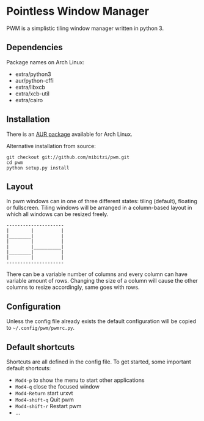 Pointless Window Manager
========================
PWM is a simplistic tiling window manager written in python 3.

Dependencies
------------
Package names on Arch Linux:
  - extra/python3
  - aur/python-cffi
  - extra/libxcb
  - extra/xcb-util
  - extra/cairo

Installation
------------
There is an [AUR package][aur] available for Arch Linux.

Alternative installation from source:
```
git checkout git://github.com/mibitzi/pwm.git
cd pwm
python setup.py install
```

Layout
------
In pwm windows can in one of three different states: tiling (default), floating or fullscreen.
Tiling windows will be arranged in a column-based layout in which all windows can be resized freely.

```
---------------------
|        |          |
|________|          |
|        |          |
|        |__________|
|________|          |
|        |          |
---------------------
```

There can be a variable number of columns and every column can have variable amount of rows.
Changing the size of a column will cause the other columns to resize accordingly, same goes with rows.

Configuration
-------------
Unless the config file already exists the default configuration will be copied to `~/.config/pwm/pwmrc.py`.

Default shortcuts
-----------------
Shortcuts are all defined in the config file.
To get started, some important default shortcuts:
  - `Mod4-p` to show the menu to start other applications
  - `Mod4-q` close the focused window
  - `Mod4-Return` start urxvt
  - `Mod4-shift-q` Quit pwm
  - `Mod4-shift-r` Restart pwm
  - ...

[aur]: [https://aur.archlinux.org/packages/pwm-git]
